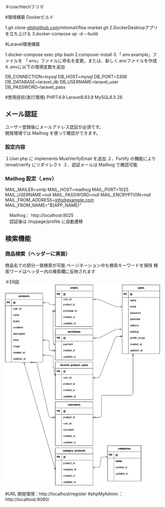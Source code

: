 ＃coachtechフリマ

#環境構築
Dockerビルド

1.git clone git@github.com/mitoma1/flea-market.git
2.DockerDesktopアプリを立ち上げる
3.docker-compose up -d --build

#Laravel環境構築

1.docker-compose exec php bash
2.composer install
3.「.env.example」ファイルを 「.env」ファイルに命名を変更。または、新しく.envファイルを作成
4..envに以下の環境変数を追加

DB_CONNECTION=mysql
DB_HOST=mysql
DB_PORT=3306
DB_DATABASE=laravel_db
DB_USERNAME=laravel_user
DB_PASSWORD=laravel_pass

#使用技術(実行環境) 
PHP7.4.9 Laravel8.83.8 MySQL8.0.26

## メール認証

ユーザー登録後にメールアドレス認証が必須です。  
開発環境では Mailhog を使って確認ができます。

### 設定内容

１User.php に implements MustVerifyEmail を追加
２、Fortify の機能により /email/verify にリダイレクト
３、認証メールは Mailhog で確認可能

  ### Mailhog 設定（.env）
MAIL_MAILER=smtp
MAIL_HOST=mailhog
MAIL_PORT=1025
MAIL_USERNAME=null
MAIL_PASSWORD=null
MAIL_ENCRYPTION=null
MAIL_FROM_ADDRESS=info@example.com
MAIL_FROM_NAME="${APP_NAME}"

　Mailhog： http://localhost:8025  
　認証後は /mypage/profile に自動遷移

 ## 検索機能

### 商品検索（ヘッダーに実装）

商品名での部分一致検索が可能
ページネーション中も検索キーワードを保持
検索ワードはヘッダー内の検索欄に反映されます



＃ER図
![ER図](./docs/erd.drawio.png)

#URL 開発環境：http://localhost/register
#phpMyAdmin:：http://localhost:8080/

